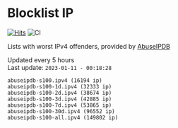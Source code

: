 # Blocklist IP

[![Hits](https://hits.seeyoufarm.com/api/count/incr/badge.svg?url=https%3A%2F%2Fgithub.com%2Fborestad%2Fblocklist-ip%2F&count_bg=%2379C83D&title_bg=%23555555&icon=&icon_color=%23E7E7E7&title=hits&edge_flat=false)](https://hits.seeyoufarm.com)  ![CI](https://img.shields.io/github/workflow/status/borestad/blocklist-ip/CI?style=flat-square)

Lists with worst IPv4 offenders, provided by [AbuseIPDB](https://www.abuseipdb.com/)

<!-- FOOTER-PLACEHOLDER -->
Updated every 5 hours<br>
Last update: `2023-01-11 - 00:18:28`
```
abuseipdb-s100.ipv4 (16194 ip)
abuseipdb-s100-1d.ipv4 (32333 ip)
abuseipdb-s100-2d.ipv4 (38674 ip)
abuseipdb-s100-3d.ipv4 (42885 ip)
abuseipdb-s100-7d.ipv4 (53865 ip)
abuseipdb-s100-30d.ipv4 (96552 ip)
abuseipdb-s100-all.ipv4 (149802 ip)
```
